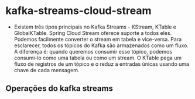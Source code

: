 # kafka-streams-cloud-stream

- Existem três tipos principais no Kafka Streams - KStream, KTable e GlobalKTable. Spring Cloud Stream oferece suporte a todos eles. Podemos facilmente converter o stream em tabela e vice-versa. Para esclarecer, todos os tópicos do Kafka são armazenados como um fluxo. A diferença é: quando queremos consumir esse tópico, podemos consumi-lo como uma tabela ou como um stream. O KTable pega um fluxo de registros de um tópico e o reduz a entradas únicas usando uma chave de cada mensagem.

## Operações do kafka streams
